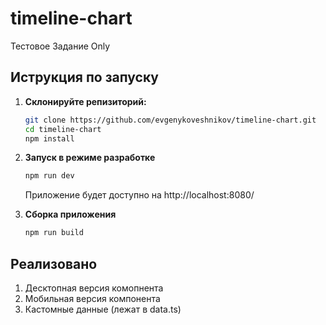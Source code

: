 # timeline-chart
Тестовое Задание Only

## Иструкция по запуску 
1. **Склонируйте репизиторий:**
   ```bash
   git clone https://github.com/evgenykoveshnikov/timeline-chart.git
   cd timeline-chart
   npm install
   ```
2. **Запуск в режиме разработке** 
   ```bash
   npm run dev
   ```
   Приложение будет доступно на http://localhost:8080/
   
4. **Сборка приложения**
   ```bash
   npm run build
   ```
## Реализовано 
1. Десктопная версия комопнента
2. Мобильная версия компонента
3. Кастомные данные (лежат в data.ts)

